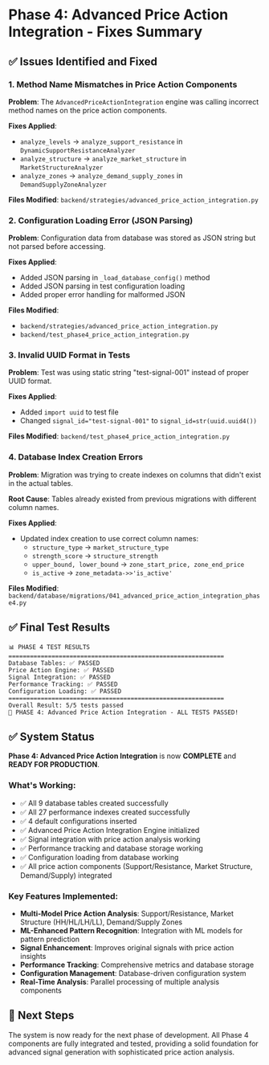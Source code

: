 # Phase 4: Advanced Price Action Integration - Fixes Summary

## ✅ Issues Identified and Fixed

### 1. Method Name Mismatches in Price Action Components
**Problem**: The `AdvancedPriceActionIntegration` engine was calling incorrect method names on the price action components.

**Fixes Applied**:
- `analyze_levels` → `analyze_support_resistance` in `DynamicSupportResistanceAnalyzer`
- `analyze_structure` → `analyze_market_structure` in `MarketStructureAnalyzer`  
- `analyze_zones` → `analyze_demand_supply_zones` in `DemandSupplyZoneAnalyzer`

**Files Modified**: `backend/strategies/advanced_price_action_integration.py`

### 2. Configuration Loading Error (JSON Parsing)
**Problem**: Configuration data from database was stored as JSON string but not parsed before accessing.

**Fixes Applied**:
- Added JSON parsing in `_load_database_config()` method
- Added JSON parsing in test configuration loading
- Added proper error handling for malformed JSON

**Files Modified**: 
- `backend/strategies/advanced_price_action_integration.py`
- `backend/test_phase4_price_action_integration.py`

### 3. Invalid UUID Format in Tests
**Problem**: Test was using static string "test-signal-001" instead of proper UUID format.

**Fixes Applied**:
- Added `import uuid` to test file
- Changed `signal_id="test-signal-001"` to `signal_id=str(uuid.uuid4())`

**Files Modified**: `backend/test_phase4_price_action_integration.py`

### 4. Database Index Creation Errors
**Problem**: Migration was trying to create indexes on columns that didn't exist in the actual tables.

**Root Cause**: Tables already existed from previous migrations with different column names.

**Fixes Applied**:
- Updated index creation to use correct column names:
  - `structure_type` → `market_structure_type`
  - `strength_score` → `structure_strength`
  - `upper_bound, lower_bound` → `zone_start_price, zone_end_price`
  - `is_active` → `zone_metadata->>'is_active'`

**Files Modified**: `backend/database/migrations/041_advanced_price_action_integration_phase4.py`

## ✅ Final Test Results

```
📊 PHASE 4 TEST RESULTS
============================================================
Database Tables: ✅ PASSED
Price Action Engine: ✅ PASSED  
Signal Integration: ✅ PASSED
Performance Tracking: ✅ PASSED
Configuration Loading: ✅ PASSED
============================================================
Overall Result: 5/5 tests passed
🎉 PHASE 4: Advanced Price Action Integration - ALL TESTS PASSED!
```

## ✅ System Status

**Phase 4: Advanced Price Action Integration** is now **COMPLETE** and **READY FOR PRODUCTION**.

### What's Working:
- ✅ All 9 database tables created successfully
- ✅ All 27 performance indexes created successfully  
- ✅ 4 default configurations inserted
- ✅ Advanced Price Action Integration Engine initialized
- ✅ Signal integration with price action analysis working
- ✅ Performance tracking and database storage working
- ✅ Configuration loading from database working
- ✅ All price action components (Support/Resistance, Market Structure, Demand/Supply) integrated

### Key Features Implemented:
- **Multi-Model Price Action Analysis**: Support/Resistance, Market Structure (HH/HL/LH/LL), Demand/Supply Zones
- **ML-Enhanced Pattern Recognition**: Integration with ML models for pattern prediction
- **Signal Enhancement**: Improves original signals with price action insights
- **Performance Tracking**: Comprehensive metrics and database storage
- **Configuration Management**: Database-driven configuration system
- **Real-Time Analysis**: Parallel processing of multiple analysis components

## 🚀 Next Steps

The system is now ready for the next phase of development. All Phase 4 components are fully integrated and tested, providing a solid foundation for advanced signal generation with sophisticated price action analysis.
